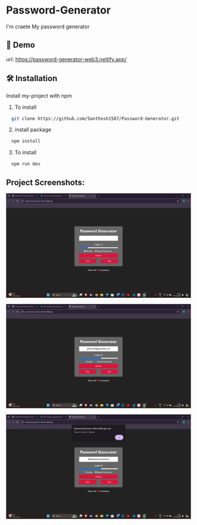 # Password-Generator

I'm craete My password generator

## 🔗 Demo

url: https://password-generator-web3.netlify.app/

## 🛠 Installation

Install my-project with npm

1. To install
```bash
  git clone https://github.com/Santhosh1507/Password-Generator.git
```
2. install package
```bash
  npm install 
```
3. To install
```bash
  npm run dev
```
## Project Screenshots:
![alt text](<Images/Screenshot 2024-05-07 082427.png>)

![alt text](<Images/Screenshot 2024-05-07 082437.png>)

![alt text](<Images/Screenshot 2024-05-07 082452.png>)



